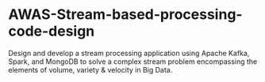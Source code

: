 # AWAS-Stream-based-processing-code-design
Design and develop a stream processing application using Apache Kafka, Spark, and MongoDB to solve a complex stream problem encompassing the elements of volume, variety &amp; velocity in Big Data.

